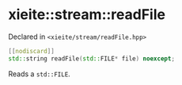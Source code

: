 # xieite::stream::readFile
Declared in `<xieite/stream/readFile.hpp>`
```cpp
[[nodiscard]]
std::string readFile(std::FILE* file) noexcept;
```
Reads a `std::FILE`.
